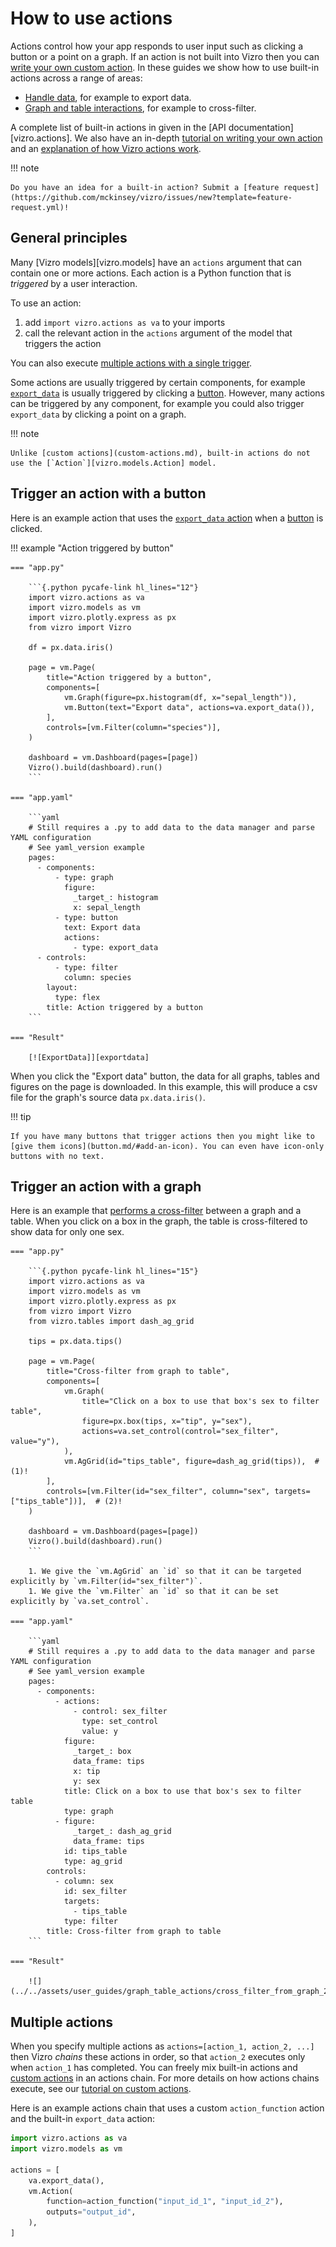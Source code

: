 # How to use actions

Actions control how your app responds to user input such as clicking a button or a point on a graph. If an action is not built into Vizro then you can [write your own custom action](custom-actions.md). In these guides we show how to use built-in actions across a range of areas:

- [Handle data](data-actions.md), for example to export data.
- [Graph and table interactions](graph-table-actions.md), for example to cross-filter.

A complete list of built-in actions in given in the [API documentation][vizro.actions]. We also have an in-depth [tutorial on writing your own action](../tutorials/custom-actions-tutorial.md) and an [explanation of how Vizro actions work](../explanation/actions-explanation.md).

!!! note

    Do you have an idea for a built-in action? Submit a [feature request](https://github.com/mckinsey/vizro/issues/new?template=feature-request.yml)!

## General principles

Many [Vizro models][vizro.models] have an `actions` argument that can contain one or more actions. Each action is a Python function that is _triggered_ by a user interaction.

To use an action:

1. add `import vizro.actions as va` to your imports
1. call the relevant action in the `actions` argument of the model that triggers the action

You can also execute [multiple actions with a single trigger](#multiple-actions).

Some actions are usually triggered by certain components, for example [`export_data`](data-actions.md#export-data) is usually triggered by clicking a [button](button.md). However, many actions can be triggered by any component, for example you could also trigger `export_data` by clicking a point on a graph.

!!! note

    Unlike [custom actions](custom-actions.md), built-in actions do not use the [`Action`][vizro.models.Action] model.

## Trigger an action with a button

Here is an example action that uses the [`export_data` action](data-actions.md#export-data) when a [button](button.md) is clicked.

!!! example "Action triggered by button"

    === "app.py"

        ```{.python pycafe-link hl_lines="12"}
        import vizro.actions as va
        import vizro.models as vm
        import vizro.plotly.express as px
        from vizro import Vizro

        df = px.data.iris()

        page = vm.Page(
            title="Action triggered by a button",
            components=[
                vm.Graph(figure=px.histogram(df, x="sepal_length")),
                vm.Button(text="Export data", actions=va.export_data()),
            ],
            controls=[vm.Filter(column="species")],
        )

        dashboard = vm.Dashboard(pages=[page])
        Vizro().build(dashboard).run()
        ```

    === "app.yaml"

        ```yaml
        # Still requires a .py to add data to the data manager and parse YAML configuration
        # See yaml_version example
        pages:
          - components:
              - type: graph
                figure:
                  _target_: histogram
                  x: sepal_length
              - type: button
                text: Export data
                actions:
                  - type: export_data
          - controls:
              - type: filter
                column: species
            layout:
              type: flex
            title: Action triggered by a button
        ```

    === "Result"

        [![ExportData]][exportdata]

When you click the "Export data" button, the data for all graphs, tables and figures on the page is downloaded. In this example, this will produce a csv file for the graph's source data `px.data.iris()`.

!!! tip

    If you have many buttons that trigger actions then you might like to [give them icons](button.md/#add-an-icon). You can even have icon-only buttons with no text.

## Trigger an action with a graph

Here is an example that [performs a cross-filter](graph-table-actions.md#cross-filter-from-graph) between a graph and a table. When you click on a box in the graph, the table is cross-filtered to show data for only one sex.

````
=== "app.py"

    ```{.python pycafe-link hl_lines="15"}
    import vizro.actions as va
    import vizro.models as vm
    import vizro.plotly.express as px
    from vizro import Vizro
    from vizro.tables import dash_ag_grid

    tips = px.data.tips()

    page = vm.Page(
        title="Cross-filter from graph to table",
        components=[
            vm.Graph(
                title="Click on a box to use that box's sex to filter table",
                figure=px.box(tips, x="tip", y="sex"),
                actions=va.set_control(control="sex_filter", value="y"),
            ),
            vm.AgGrid(id="tips_table", figure=dash_ag_grid(tips)),  # (1)!
        ],
        controls=[vm.Filter(id="sex_filter", column="sex", targets=["tips_table"])],  # (2)!
    )

    dashboard = vm.Dashboard(pages=[page])
    Vizro().build(dashboard).run()
    ```

    1. We give the `vm.AgGrid` an `id` so that it can be targeted explicitly by `vm.Filter(id="sex_filter")`.
    1. We give the `vm.Filter` an `id` so that it can be set explicitly by `va.set_control`.

=== "app.yaml"

    ```yaml
    # Still requires a .py to add data to the data manager and parse YAML configuration
    # See yaml_version example
    pages:
      - components:
          - actions:
              - control: sex_filter
                type: set_control
                value: y
            figure:
              _target_: box
              data_frame: tips
              x: tip
              y: sex
            title: Click on a box to use that box's sex to filter table
            type: graph
          - figure:
              _target_: dash_ag_grid
              data_frame: tips
            id: tips_table
            type: ag_grid
        controls:
          - column: sex
            id: sex_filter
            targets:
              - tips_table
            type: filter
        title: Cross-filter from graph to table
    ```

=== "Result"

    ![](../../assets/user_guides/graph_table_actions/cross_filter_from_graph_2.gif)
````

## Multiple actions

When you specify multiple actions as `actions=[action_1, action_2, ...]` then Vizro _chains_ these actions in order, so that `action_2` executes only when `action_1` has completed. You can freely mix built-in actions and [custom actions](custom-actions.md) in an actions chain. For more details on how actions chains execute, see our [tutorial on custom actions](../tutorials/custom-actions-tutorial.md).

Here is an example actions chain that uses a custom `action_function` action and the built-in `export_data` action:

```python
import vizro.actions as va
import vizro.models as vm

actions = [
    va.export_data(),
    vm.Action(
        function=action_function("input_id_1", "input_id_2"),
        outputs="output_id",
    ),
]
```

[exportdata]: ../../assets/user_guides/actions/actions_export.png
